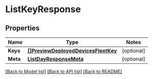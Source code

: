 # ListKeyResponse

## Properties
Name | Type | Notes
------------ | ------------- | -------------
**Keys** | [**[]PreviewDeployedDevicesFleetKey**](preview.deployed_devices.fleet.key.md) | [optional] 
**Meta** | [**ListDayResponseMeta**](ListDayResponse_meta.md) | [optional] 

[[Back to Model list]](../README.md#documentation-for-models) [[Back to API list]](../README.md#documentation-for-api-endpoints) [[Back to README]](../README.md)


